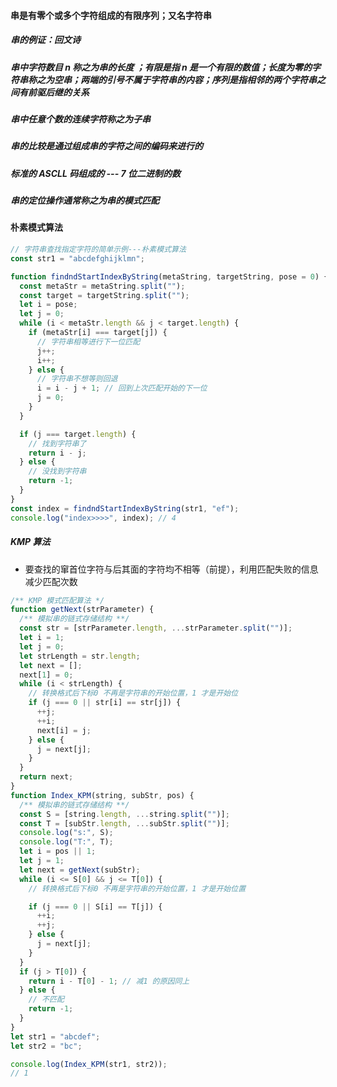 #### 串是有零个或多个字符组成的有限序列；又名字符串

##### 串的例证：回文诗

##### 串中字符数目 n 称之为串的长度 ；有限是指 n 是一个有限的数值；长度为零的字符串称之为空串；两端的引号不属于字符串的内容；序列是指相邻的两个字符串之间有前驱后继的关系

##### 串中任意个数的连续字符称之为子串

##### 串的比较是通过组成串的字符之间的编码来进行的

##### 标准的 ASCLL 码组成的 --- 7 位二进制的数

##### 串的定位操作通常称之为串的模式匹配

#### 朴素模式算法

```js
// 字符串查找指定字符的简单示例---朴素模式算法
const str1 = "abcdefghijklmn";

function findndStartIndexByString(metaString, targetString, pose = 0) {
  const metaStr = metaString.split("");
  const target = targetString.split("");
  let i = pose;
  let j = 0;
  while (i < metaStr.length && j < target.length) {
    if (metaStr[i] === target[j]) {
      // 字符串相等进行下一位匹配
      j++;
      i++;
    } else {
      // 字符串不想等则回退
      i = i - j + 1; // 回到上次匹配开始的下一位
      j = 0;
    }
  }

  if (j === target.length) {
    // 找到字符串了
    return i - j;
  } else {
    // 没找到字符串
    return -1;
  }
}
const index = findndStartIndexByString(str1, "ef");
console.log("index>>>>", index); // 4
```

##### KMP 算法

- 要查找的窜首位字符与后其面的字符均不相等（前提），利用匹配失败的信息减少匹配次数

```js
/** KMP 模式匹配算法 */
function getNext(strParameter) {
  /** 模拟串的链式存储结构 **/
  const str = [strParameter.length, ...strParameter.split("")];
  let i = 1;
  let j = 0;
  let strLength = str.length;
  let next = [];
  next[1] = 0;
  while (i < strLength) {
    // 转换格式后下标0 不再是字符串的开始位置，1 才是开始位
    if (j === 0 || str[i] == str[j]) {
      ++j;
      ++i;
      next[i] = j;
    } else {
      j = next[j];
    }
  }
  return next;
}
function Index_KPM(string, subStr, pos) {
  /** 模拟串的链式存储结构 **/
  const S = [string.length, ...string.split("")];
  const T = [subStr.length, ...subStr.split("")];
  console.log("s:", S);
  console.log("T:", T);
  let i = pos || 1;
  let j = 1;
  let next = getNext(subStr);
  while (i <= S[0] && j <= T[0]) {
    // 转换格式后下标0 不再是字符串的开始位置，1 才是开始位置

    if (j === 0 || S[i] == T[j]) {
      ++i;
      ++j;
    } else {
      j = next[j];
    }
  }
  if (j > T[0]) {
    return i - T[0] - 1; // 减1 的原因同上
  } else {
    // 不匹配
    return -1;
  }
}
let str1 = "abcdef";
let str2 = "bc";

console.log(Index_KPM(str1, str2));
// 1
```
